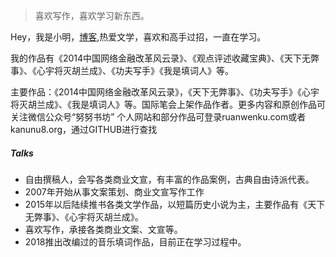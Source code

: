 >喜欢写作，喜欢学习新东西。

Hey，我是小明，[博客](https://kanunu8.org),热爱文学，喜欢和高手过招，一直在学习。

我的作品有《2014中国网络金融改革风云录》、《观点评述收藏宝典》、《天下无弊事》、《心宇将灭胡兰成》、《功夫写手》《我是填词人》等。


主要作品：《2014中国网络金融改革风云录》，《天下无弊事》、《功夫写手》《心宇将灭胡兰成》、《我是填词人》等。国际笔会上架作品作者。更多内容和原创作品可关注微信公众号“努努书坊”
个人网站和部分作品可登录ruanwenku.com或者kanunu8.org，通过GITHUB进行查找

##### Talks

- 自由撰稿人，会写各类商业文宣，有丰富的作品案例，古典自由诗派代表。
- 2007年开始从事文案策划、商业文宣写作工作
- 2015年以后陆续推书各类文学作品，以短篇历史小说为主，主要作品有《天下无弊事》、《心宇将灭胡兰成》。
- 喜欢写作，承接各类商业文案、文宣等。
- 2018推出改编过的音乐填词作品，目前正在学习过程中。

